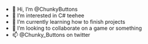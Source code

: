 - 👋 Hi, I’m @ChunkyButtons
- 👀 I’m interested in C# teehee 
- 🌱 I’m currently learning how to finish projects
- 💞️ I’m looking to collaborate on a game or something
- 📫 @Chunky_Buttons on twitter

<!---
ChunkyButtons/ChunkyButtons is a ✨ special ✨ repository because its `README.md` (this file) appears on your GitHub profile.
You can click the Preview link to take a look at your changes.
--->

